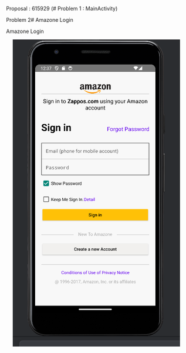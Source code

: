 Proposal : 615929 (# Problem 1 : MainActivity)

Problem 2# Amazone Login

Amazone Login

	
 
![amzone login](screenshots/amazone_login.png)